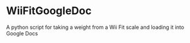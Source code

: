 WiiFitGoogleDoc
===============

A python script for taking a weight from a Wii Fit scale and loading it into Google Docs
